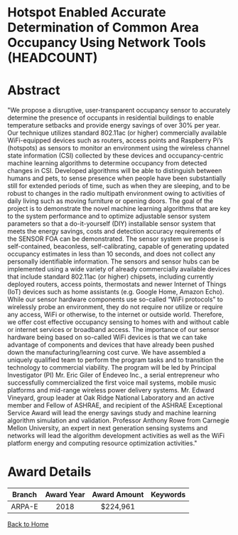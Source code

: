 
Hotspot Enabled Accurate Determination of Common Area Occupancy Using Network Tools (HEADCOUNT)
===============================================================================================

# Abstract


"We propose a disruptive, user-transparent occupancy sensor to accurately determine the presence of occupants in residential buildings to enable temperature setbacks and provide energy savings of over 30% per year.  Our technique utilizes standard 802.11ac (or higher) commercially available WiFi-equipped devices such as routers, access points and Raspberry Pi’s (hotspots) as sensors to monitor an environment using the wireless channel state information (CSI) collected by these devices and occupancy-centric machine learning algorithms to determine occupancy from detected changes in CSI.  Developed algorithms will be able to distinguish between humans and pets, to sense presence when people have been substantially still for extended periods of time, such as when they are sleeping, and to be robust to changes in the radio multipath environment owing to activities of daily living such as moving furniture or opening doors.  The goal of the project is to demonstrate the novel machine learning algorithms that are key to the system performance and to optimize adjustable sensor system parameters so that a do-it-yourself (DIY) installable sensor system that meets the energy savings, costs and detection accuracy requirements of the SENSOR FOA can be demonstrated.  The sensor system we propose is self-contained, beaconless, self-calibrating, capable of generating updated occupancy estimates in less than 10 seconds, and does not collect any personally identifiable information.  The sensors and sensor hubs can be implemented using a wide variety of already commercially available devices that include standard 802.11ac (or higher) chipsets, including currently deployed routers, access points, thermostats and newer Internet of Things (IoT) devices such as home assistants (e.g. Google Home, Amazon Echo). While our sensor hardware components use so-called “WiFi protocols” to wirelessly probe an environment, they do not require nor utilize or require any access, WiFi or otherwise, to the internet or outside world.  Therefore, we offer cost effective occupancy sensing to homes with and without cable or internet services or broadband access. The importance of our sensor hardware being based on so-called WiFi devices is that we can take advantage of components and devices that have already been pushed down the manufacturing/learning cost curve.
We have assembled a uniquely qualified team to perform the program tasks and to transition the technology to commercial viability. The program will be led by Principal Investigator (PI) Mr. Eric Giler of Endeveo Inc., a serial entrepreneur who successfully commercialized the first voice mail systems, mobile music platforms and mid-range wireless power delivery systems. Mr. Edward Vineyard, group leader at Oak Ridge National Laboratory and an active member and Fellow of ASHRAE, and recipient of the ASHRAE Exceptional Service Award will lead the energy savings study and machine learning algorithm simulation and validation.  Professor Anthony Rowe from Carnegie Mellon University, an expert in next generation sensing systems and networks will lead the algorithm development activities as well as the WiFi platform energy and computing resource optimization activities."  

# Award Details

|Branch|Award Year|Award Amount|Keywords|
| :---: | :---: | :---: | :---: |
|ARPA-E|2018|$224,961||
  
  


[Back to Home](https://github.com/chrischow/dod_sbir_awards/JT/#321)